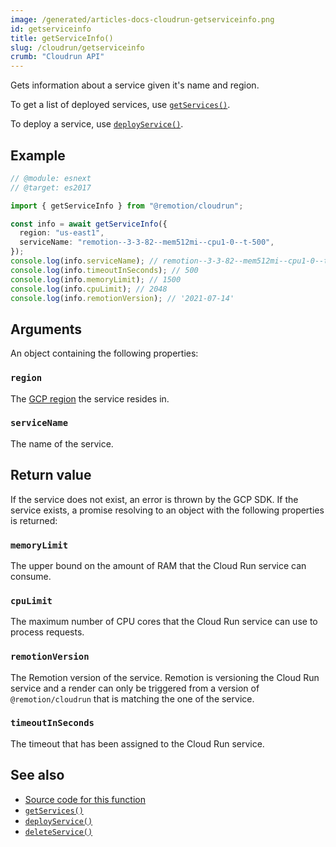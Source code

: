 ```yaml
---
image: /generated/articles-docs-cloudrun-getserviceinfo.png
id: getserviceinfo
title: getServiceInfo()
slug: /cloudrun/getserviceinfo
crumb: "Cloudrun API"
---
```


Gets information about a service given it's name and region.

To get a list of deployed services, use [`getServices()`](/docs/cloudrun/getservices).

To deploy a service, use [`deployService()`](/docs/cloudrun/deployservice).

## Example

```ts twoslash
// @module: esnext
// @target: es2017

import { getServiceInfo } from "@remotion/cloudrun";

const info = await getServiceInfo({
  region: "us-east1",
  serviceName: "remotion--3-3-82--mem512mi--cpu1-0--t-500",
});
console.log(info.serviceName); // remotion--3-3-82--mem512mi--cpu1-0--t-500
console.log(info.timeoutInSeconds); // 500
console.log(info.memoryLimit); // 1500
console.log(info.cpuLimit); // 2048
console.log(info.remotionVersion); // '2021-07-14'
```

## Arguments

An object containing the following properties:

### `region`

The [GCP region](/docs/cloudrun/region-selection) the service resides in.

### `serviceName`

The name of the service.

## Return value

If the service does not exist, an error is thrown by the GCP SDK.
If the service exists, a promise resolving to an object with the following properties is returned:

### `memoryLimit`

The upper bound on the amount of RAM that the Cloud Run service can consume.

### `cpuLimit`

The maximum number of CPU cores that the Cloud Run service can use to process requests.

### `remotionVersion`

The Remotion version of the service. Remotion is versioning the Cloud Run service and a render can only be triggered from a version of `@remotion/cloudrun` that is matching the one of the service.

### `timeoutInSeconds`

The timeout that has been assigned to the Cloud Run service.

## See also

- [Source code for this function](https://github.com/remotion-dev/remotion/blob/main/packages/cloudrun/src/api/get-service-info.ts)
- [`getServices()`](/docs/cloudrun/getservices)
- [`deployService()`](/docs/cloudrun/deployservice)
- [`deleteService()`](/docs/cloudrun/deleteservice)
